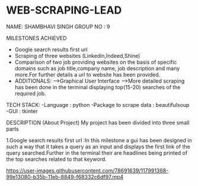 # WEB-SCRAPING-LEAD
NAME: SHAMBHAVI SINGH
GROUP NO : 9

MILESTONES ACHIEVED
 - Google search results first url
 - Scraping of three websites (Linkedin,Indeed,Shine) 
 - Comparison of two job providing websites on the basis of specific domains such as job title,company name, job description and many more.For    further details a url to website has been provided.
 - ADDITIONALS:
    -->Graphical User Interface
    -->More detailed scraping has been done in the terminal displaying top(15-20) searches of the required job.

TECH STACK:
 -Language : python
 -Package to scrape data : beautifulsoup
 -GUI : tkinter
 
 DESCRIPTION (About Project)
 My project has been divided into three small parts
 
 1.Google search results first url :In this milestone a gui has been designed in such a way that it takes a query as an input and displays the   first link of the query searched.Further in the terminal their are headlines being printed of the top searches related to that keyword.

https://user-images.githubusercontent.com/78691639/117991368-99e13080-b35b-11eb-8849-f68332c6df97.mp4

 
